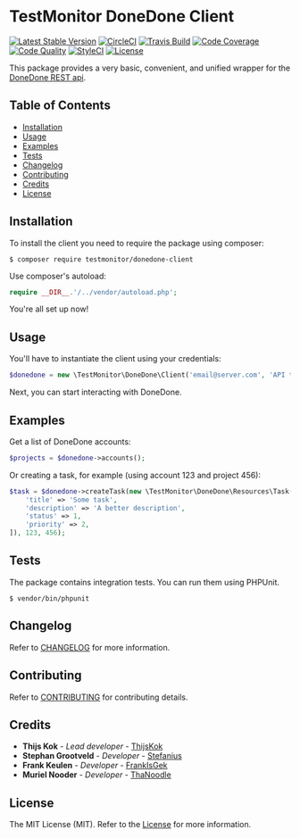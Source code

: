 # TestMonitor DoneDone Client

[![Latest Stable Version](https://poser.pugx.org/testmonitor/donedone-client/v/stable)](https://packagist.org/packages/testmonitor/donedone-client)
[![CircleCI](https://img.shields.io/circleci/project/github/testmonitor/donedone-client.svg)](https://circleci.com/gh/testmonitor/donedone-client)
[![Travis Build](https://travis-ci.com/testmonitor/donedone-client.svg?branch=master)](https://travis-ci.com/testmonitor/donedone-client)
[![Code Coverage](https://scrutinizer-ci.com/g/testmonitor/donedone-client/badges/coverage.png?b=master)](https://scrutinizer-ci.com/g/testmonitor/donedone-client/?branch=master)
[![Code Quality](https://scrutinizer-ci.com/g/testmonitor/donedone-client/badges/quality-score.png?b=master)](https://scrutinizer-ci.com/g/testmonitor/donedone-client/?branch=master)
[![StyleCI](https://styleci.io/repos/223800227/shield)](https://styleci.io/repos/223800227)
[![License](https://poser.pugx.org/testmonitor/donedone-client/license)](https://packagist.org/packages/testmonitor/donedone-client)

This package provides a very basic, convenient, and unified wrapper for the [DoneDone REST api](https://www.donedone.com/api). 

## Table of Contents

- [Installation](#installation)
- [Usage](#usage)
- [Examples](#examples)
- [Tests](#tests)
- [Changelog](#changelog)
- [Contributing](#contributing)
- [Credits](#credits)
- [License](#license)
  
## Installation

To install the client you need to require the package using composer:

	$ composer require testmonitor/donedone-client

Use composer's autoload:

```php
require __DIR__.'/../vendor/autoload.php';
```

You're all set up now!

## Usage

You'll have to instantiate the client using your credentials:

```php
$donedone = new \TestMonitor\DoneDone\Client('email@server.com', 'API token');
```

Next, you can start interacting with DoneDone. 

## Examples

Get a list of DoneDone accounts:

```php
$projects = $donedone->accounts();
```

Or creating a task, for example (using account 123 and project 456):

```php
$task = $donedone->createTask(new \TestMonitor\DoneDone\Resources\Task([
    'title' => 'Some task',
    'description' => 'A better description',
    'status' => 1,
    'priority' => 2,
]), 123, 456);
```

## Tests

The package contains integration tests. You can run them using PHPUnit.

    $ vendor/bin/phpunit
    
## Changelog

Refer to [CHANGELOG](CHANGELOG.md) for more information.

## Contributing

Refer to [CONTRIBUTING](CONTRIBUTING.md) for contributing details.

## Credits

* **Thijs Kok** - *Lead developer* - [ThijsKok](https://github.com/thijskok)
* **Stephan Grootveld** - *Developer* - [Stefanius](https://github.com/stefanius)
* **Frank Keulen** - *Developer* - [FrankIsGek](https://github.com/frankisgek)
* **Muriel Nooder** - *Developer* - [ThaNoodle](https://github.com/thanoodle)

## License

The MIT License (MIT). Refer to the [License](LICENSE.md) for more information.
